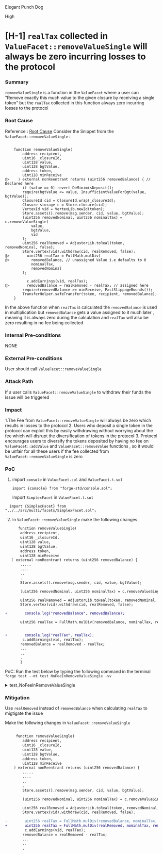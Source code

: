 Elegant Punch Dog

High

# [H-1] `realTax` collected in `ValueFacet::removeValueSingle` will always be zero incurring losses to the protocol

### Summary

`removeValueSingle` is a function in the `ValueFacet` where a user can "Remove exactly this much value to the given closure by receiving a single token" but the `realTax` collected in this function always zero incurring losses to the protocol

### Root Cause

  Reference : [Root Cause](https://github.com/sherlock-audit/2025-04-burve/blob/main/Burve/src/multi/facets/ValueFacet.sol#L235-L239)
 Consider the Snippet from the `ValueFacet::removeValueSingle` :

```solidity
 
    function removeValueSingle(
        address recipient,
        uint16 _closureId,
        uint128 value,
        uint128 bgtValue,
        address token,
        uint128 minReceive
@>    ) external nonReentrant returns (uint256 removedBalance) { // Declared here
        if (value == 0) revert DeMinimisDeposit();
        require(bgtValue <= value, InsufficientValueForBgt(value, bgtValue));
        ClosureId cid = ClosureId.wrap(_closureId);
        Closure storage c = Store.closure(cid); 
        VertexId vid = VertexLib.newId(token); 
        Store.assets().remove(msg.sender, cid, value, bgtValue);
        (uint256 removedNominal, uint256 nominalTax) = c.removeValueSingle(
            value,
            bgtValue,
            vid
        );
        uint256 realRemoved = AdjustorLib.toReal(token, removedNominal, false);
        Store.vertex(vid).withdraw(cid, realRemoved, false);
@>        uint256 realTax = FullMath.mulDiv(
@>          removedBalance, // unassigned Value i.e defaults to 0
            nominalTax,
            removedNominal
        );

          c.addEarnings(vid, realTax);
@>        removedBalance = realRemoved - realTax; // assigned here 
        require(removedBalance >= minReceive, PastSlippageBounds());
        TransferHelper.safeTransfer(token, recipient, removedBalance);
    }

```

In the above function when `realTax` is calculated the `removedBalance` is used in multiplication but `removedBalance` gets a value assigned to it much later , meaning it is always zero during the calculation and `realTax` will also be zero resulting in no fee being collected

### Internal Pre-conditions

NONE

### External Pre-conditions

 User should call `ValueFacet::removeValueSingle`

### Attack Path

If a user calls `ValueFacet::removeValueSingle` to withdraw their funds the issue will be triggered 

### Impact

1.The Fee from `ValueFacet::removeValueSingle` will always be zero which results in losses to the protocol 
2. Users who deposit a single token in the protocol can exploit this by easily withdrawing without worrying about the fee which will disrupt the diversification of tokens in the protocol
3. Protocol encourages users to diversify the tokens deposited by having no fee on `ValueFacet::addValue` and `ValueFacet::removeValue` functions , so it would be unfair for all these users if the fee collected from `ValueFacet::removeValueSingle` is zero

### PoC


1. import `console` in `ValueFacet.sol` and `ValueFacet.t.sol`
   
     ```solidity
   import {console} from "forge-std/console.sol";
   ```
    Import `SimplexFacet` in  `ValueFacet.t.sol`

```solidity
  import {SimplexFacet} from "../../src/multi/facets/SimplexFacet.sol";
```

2. In `ValueFacet::removeValueSingle` make the following changes 

 ```diff
       function removeValueSingle(
        address recipient,
        uint16 _closureId,
        uint128 value,
        uint128 bgtValue,
        address token,
        uint128 minReceive
    ) external nonReentrant returns (uint256 removedBalance) {
        .....
        ....
        ..
        .  
        Store.assets().remove(msg.sender, cid, value, bgtValue);

        (uint256 removedNominal, uint256 nominalTax) = c.removeValueSingle(value, bgtValue, vid);

        uint256 realRemoved = AdjustorLib.toReal(token, removedNominal, false);
        Store.vertex(vid).withdraw(cid, realRemoved, false);

+        console.log("removedBalance", removedBalance);

        uint256 realTax = FullMath.mulDiv(removedBalance, nominalTax, removedNominal);


+        console.log("realTax", realTax);
         c.addEarnings(vid, realTax);
        removedBalance = realRemoved - realTax;
        ...
        ..
        .
        }
 ```



PoC: Run the test below by typing the following command in the terminal `forge test --mt test_NoFeeInRemoveValueSingle -vv`

<details>
<summary>test_NoFeeInRemoveValueSingle</summary>

```solidity

function test_NoFeeInRemoveValueSingle() public {
        //Set some Fee
        uint256 oneX128 = 1 << 128;
        vm.prank(owner);
        simplexFacet.setClosureFees(0xD, uint128(oneX128 / 10000), 0); // One basis point. Realistic.

        // Simply add and remove.
        address _token = address(tokens[2]);
  
        uint256 valueReceived = valueFacet.addSingleForValue(address(this), 0xD, tokens[2], 1e18, 0, 0);
       

        uint256 tokensReceived =
            valueFacet.removeValueSingle(address(this), 0xD, uint128(valueReceived), 0, tokens[2], 0);

    
    }
```

Logs :

```solidity
removedBalance 0
realTax 0
```
</details>

### Mitigation

Use `realRemoved` instead of `removedBalance` when calculating `realTax` to migtigate the issue


Make the following changes in `ValueFacet::removeValueSingle`


```diff
    
     function removeValueSingle(
        address recipient,
        uint16 _closureId,
        uint128 value,
        uint128 bgtValue,
        address token,
        uint128 minReceive
    ) external nonReentrant returns (uint256 removedBalance) {
        .....
        ....
        ..
        .  
        Store.assets().remove(msg.sender, cid, value, bgtValue);

        (uint256 removedNominal, uint256 nominalTax) = c.removeValueSingle(value, bgtValue, vid);

        uint256 realRemoved = AdjustorLib.toReal(token, removedNominal, false);
        Store.vertex(vid).withdraw(cid, realRemoved, false);

-        uint256 realTax = FullMath.mulDiv(removedBalance, nominalTax, removedNominal);
+        uint256 realTax = FullMath.mulDiv(realRemoved, nominalTax, removedNominal);
         c.addEarnings(vid, realTax);
        removedBalance = realRemoved - realTax;
        ...
        ..
        .

```
